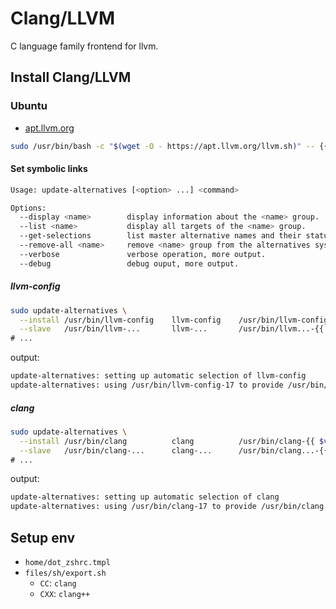 # Clang/LLVM

C language family frontend for llvm.

## Install Clang/LLVM

### Ubuntu

- [apt.llvm.org](https://apt.llvm.org/)

```bash
sudo /usr/bin/bash -c "$(wget -O - https://apt.llvm.org/llvm.sh)" -- {{ $version }} all
```

#### Set symbolic links

```bash
Usage: update-alternatives [<option> ...] <command>

Options:
  --display <name>        display information about the <name> group.
  --list <name>           display all targets of the <name> group.
  --get-selections        list master alternative names and their status.
  --remove-all <name>     remove <name> group from the alternatives system.
  --verbose               verbose operation, more output.
  --debug                 debug ouput, more output.
```

##### llvm-config

```bash
sudo update-alternatives \
  --install /usr/bin/llvm-config    llvm-config    /usr/bin/llvm-config-{{ $version }} {{ $priority }} \
  --slave   /usr/bin/llvm-...       llvm-...       /usr/bin/llvm...-{{ $version }}                     \
# ...
```

output:

```bash
update-alternatives: setting up automatic selection of llvm-config
update-alternatives: using /usr/bin/llvm-config-17 to provide /usr/bin/llvm-config (llvm-config) in auto mode
```

##### clang

```bash
sudo update-alternatives \
  --install /usr/bin/clang          clang          /usr/bin/clang-{{ $version }} {{ $priority }} \
  --slave   /usr/bin/clang-...      clang-...      /usr/bin/clang...-{{ $version }}              \
# ...
```

output:

```bash
update-alternatives: setting up automatic selection of clang
update-alternatives: using /usr/bin/clang-17 to provide /usr/bin/clang (clang) in auto mode
```

## Setup env

- `home/dot_zshrc.tmpl`
- `files/sh/export.sh` 
  - `CC`: `clang`
  - `CXX`: `clang++`

